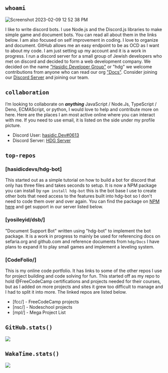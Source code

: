 ## `whoami`
![Screenshot 2023-02-09 12 52 38 PM](https://user-images.githubusercontent.com/14003326/217905523-ace96627-1417-4c8a-bbaf-a9b23248e6d4.png)


I like to write discord bots. I use Node.js and the Discord.js libraries to make simple game and document bots. You can read all about them in the links below. I am also focused on self improvement in coding. I love to organize and document. GitHub allows me an easy endpoint to be as OCD as I want to about my code. I am just setting up my account and it is a work in progress. I run a discord server for a small group of Jewish developers who met on discord and decided to form a web development company. We decided on the name ["Hasidic Developer Group"](https://github.com/hasidicdevs) or "hdg" we welcome contributions from anyone who can read our org ["Docs"](https://github.com/hasidicdevs/hdg-docs). Consider joining our [Discord Server](https://discord.gg/KpGXAEnVnv) and joining our team.

## `collaboration`

I’m looking to collaborate on **_anything_** JavaScript / Node.Js, TypeScript / Deno, ECMAScript, or python, I would love to help and contribute more on here. Here are the places I am most active online where you can interact with me. If you need to use email, it is listed on the side under my profile picture.

- Discord User: [hasidic.Dev#0613](https://discord.com/user/hasidic.dev#0613)
- Discord Server: [HDG Server](https://discord.gg/KpGXAEnVnv)

## `top-repos`

### [hasidicdevs/hdg-bot]
This started out as a simple tutorial on how to build a bot for discord that only has three files and takes seconds to setup. It is now a NPM package you can install by `npm install hdg-bot` this is the bot base I use to create other bots that need access to the features built into hdg-bot so I don't need to code them over and over again. You can find the package on [NPM here](https://npmjs.com/package/hdg-bot) and get support in our server listed below.

### [yosileyid/dsb/]
"Document Support Bot" written using "hdg-bot" to implement the bot package. It is a work in progress to mainly be used for referencing docs on sefaria.org and github.com and reference documents from `hdg/Docs` I have plans to expand it to play small games and implement a leveling system.

### [CodeFolio/]

This is my online code portfolio. It has links to some of the other repos I use for project building and code solving for fun. This started off as my repo to hold @FreeCodeCamp certifications and projects needed for their courses, but as I added on more projects and sites it grew too difficult to manage and I had to split it into more. The linked repos are listed below.

- [fcc/] - FreeCodeCamp projects
- [nsc/] - Nodeschool projects
- [mpl/] - Mega Project List

## `GitHub.stats()`

<img src="https://github-readme-stats.vercel.app/api?username=yosileyid&show_icons=true&theme=transparent" />

## `WakaTime.stats()`

<img src="https://github-readme-stats.vercel.app/api/wakatime?username=yosileyid&theme=transparent" />
